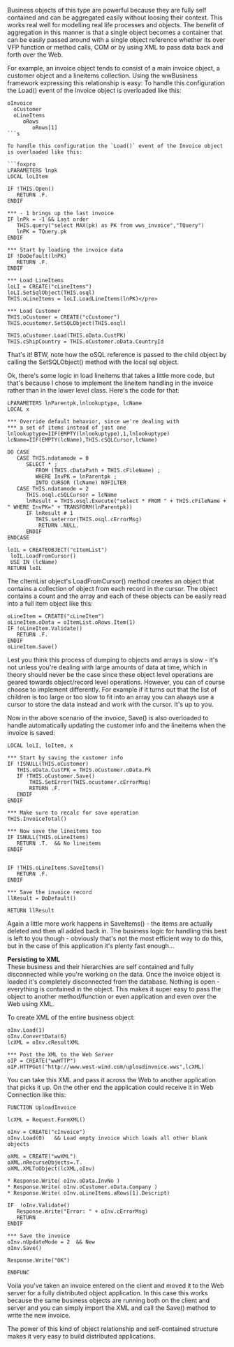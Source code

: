 ﻿Business objects of this type are powerful because they are fully self contained and can be aggregated easily without loosing their context. This works real well for modelling real life processes and objects. The benefit of aggregation in this manner is that a single object becomes a container that can be easily passed around with a single object reference whether its over VFP function or method calls, COM or by using XML to pass data back and forth over the Web.For example, an invoice object tends to consist of a main invoice object, a customer object and a lineitems collection. Using the wwBusiness framework expressing this relationship is easy:To handle this configuration the Load() event of the Invoice object is overloaded like this:```foxprooInvoice  oCustomer  oLineItems     oRows        oRows[1]```sTo handle this configuration the `Load()` event of the Invoice object is overloaded like this:```foxproLPARAMETERS lnpkLOCAL loLItemIF !THIS.Open()   RETURN .F.ENDIF *** - 1 brings up the last invoiceIF lnPk = -1 && Last order   THIS.query("select MAX(pk) as PK from wws_invoice","TQuery")   lnPK = TQuery.pkENDIF*** Start by loading the invoice dataIF !DoDefault(lnPK)   RETURN .F. ENDIF*** Load LineItemsloLI = CREATE("cLineItems")loLI.SetSqlObject(THIS.osql)THIS.oLineItems = loLI.LoadLineItems(lnPK)</pre>*** Load CustomerTHIS.oCustomer = CREATE("cCustomer")THIS.ocustomer.SetSQLObject(THIS.osql)THIS.oCustomer.Load(THIS.oData.CustPK)THIS.cShipCountry = THIS.oCustomer.oData.CountryId```That's it! BTW, note how the oSQL reference is passed to the child object by calling the SetSQLObject() method with the local sql object.Ok, there's some logic in load lineitems that takes a little more code, but that's because I chose to implement the lineitem handling in the invoice rather than in the lower level class. Here's the code for that:```foxproLPARAMETERS lnParentpk,lnlookuptype, lcNameLOCAL x*** Override default behavior, since we're dealing with*** a set of items instead of just onelnlookuptype=IIF(EMPTY(lnlookuptype),1,lnlookuptype)lcName=IIF(EMPTY(lcName),THIS.cSQLCursor,lcName)DO CASE   CASE THIS.ndatamode = 0      SELECT * ;         FROM (THIS.cDataPath + THIS.cFileName) ;         WHERE InvPK = lnParentpk ;         INTO CURSOR (lcName) NOFILTER   CASE THIS.ndatamode = 2      THIS.osql.cSQLCursor = lcName      lnResult = THIS.osql.Execute("select * FROM " + THIS.cFileName + " WHERE InvPK=" + TRANSFORM(lnParentpk))      IF lnResult # 1         THIS.seterror(THIS.osql.cErrorMsg)          RETURN .NULL.      ENDIFENDCASEloIL = CREATEOBJECT("cItemList") loIL.LoadFromCursor() USE IN (lcName)RETURN loIL```The cItemList object's LoadFromCursor() method creates an object that contains a collection of object from each record in the cursor. The object contains a count and the array and each of these objects can be easily read into a full item object like this:```foxprooLineItem = CREATE("cLineItem")oLineItem.oData = oItemList.oRows.Item(1)IF !oLineItem.Validate()   RETURN .F.ENDIFoLineItem.Save()```Lest you think this process of dumping to objects and arrays is slow - it's not unless you're dealing with large amounts of data at time, which in theory should never be the case since these object level operations are geared towards object/record level operations. However, you can of course choose to implement differently. For example if it turns out that the list of children is too large or too slow to fit into an array you can always use a cursor to store the data instead and work with the cursor. It's up to you.Now in the above scenario of the invoice, Save() is also overloaded to handle automatically updating the customer info and the lineitems when the invoice is saved:```foxproLOCAL loLI, loItem, x*** Start by saving the customer infoIF !ISNULL(THIS.oCustomer)   THIS.oData.CustPK = THIS.oCustomer.oData.Pk   IF !THIS.oCustomer.Save()       THIS.SetError(THIS.ocustomer.cErrorMsg)       RETURN .F.   ENDIFENDIF*** Make sure to recalc for save operationTHIS.InvoiceTotal()*** Now save the lineitems tooIF ISNULL(THIS.oLineItems)   RETURN .T.  && No lineitemsENDIFIF !THIS.oLineItems.SaveItems()   RETURN .F.ENDIF*** Save the invoice recordllResult = DoDefault()RETURN llResult```Again a little more work happens in SaveItems() - the items are actually deleted and then all added back in. The business logic for handling this best is left to you though - obviously that's not the most efficient way to do this, but in the case of this application it's plenty fast enough...**Persisting to XML**  These business and their hierarchies are self contained and fully disconnected while you're working on the data. Once the invoice object is loaded it's completely disconnected from the database. Nothing is open - everything is contained in the object. This makes it super easy to pass the object to another method/function or even application and even over the Web using XML.To create XML of the entire business object:```foxprooInv.Load(1)oInv.ConvertData(6)lcXML = oInv.cResultXML*** Post the XML to the Web ServeroIP = CREATE("wwHTTP")oIP.HTTPGet("http://www.west-wind.com/uploadinvoice.wws",lcXML)```You can take this XML and pass it across the Web to another application that picks it up. On the other end the application could receive it in Web Connection like this:```foxproFUNCTION UploadInvoicelcXML = Request.FormXML()oInv = CREATE("cInvoice")oInv.Load(0)   && Load empty invoice which loads all other blank objectsoXML = CREATE("wwXML")oXML.nRecurseObjects=.T.oXML.XMLToObject(lcXML,oInv)* Response.Write( oInv.oData.InvNo )* Response.Write( oInv.oCustomer.oData.Company )* Response.Write( oInv.oLineItems.aRows[1].Descript)IF  !oInv.Validate()   Response.Write("Error: " + oInv.cErrorMsg)   RETURNENDIF*** Save the invoiceoInv.nUpdateMode = 2  && NewoInv.Save()Response.Write("OK")ENDFUNC```Voila you've taken an invoice entered on the client and moved it to the Web server for a fully distributed object application. In this case this works because the same business objects are running both on the client and server and you can simply import the XML and call the Save() method to write the new invoice.The power of this kind of object relationship and self-contained structure makes it very easy to build distributed applications.